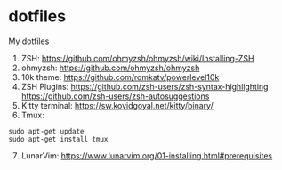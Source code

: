# dotfiles
My dotfiles

1) ZSH: https://github.com/ohmyzsh/ohmyzsh/wiki/Installing-ZSH
2) ohmyzsh: https://github.com/ohmyzsh/ohmyzsh
3) 10k theme: https://github.com/romkatv/powerlevel10k
4) ZSH Plugins:
  https://github.com/zsh-users/zsh-syntax-highlighting
  https://github.com/zsh-users/zsh-autosuggestions
5) Kitty terminal: https://sw.kovidgoyal.net/kitty/binary/
6) Tmux:
  ```
  sudo apt-get update
  sudo apt-get install tmux
  ```
7) LunarVim: https://www.lunarvim.org/01-installing.html#prerequisites

